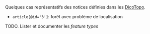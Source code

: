 Quelques cas représentatifs des notices définies dans les [DicoTopo](https://github.com/chartes/dico-topo).
* `article[@id='3']`: forêt avec problème de localisation

TODO. Lister et documenter les *feature types*
